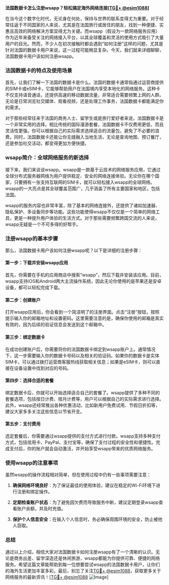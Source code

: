 **法国数据卡怎么注册wsapp？轻松搞定海外网络连接[[TG💪+ @esim1088](https://t.me/s/esim1088)]**

在当今这个数字化时代，无论身在何处，保持与世界的联系变得尤为重要。对于经常往返于不同国家的人来说，尤其是在法国旅行或居住的朋友，找到一种便捷、实惠且高效的网络解决方案显得尤为关键。而wsapp（假设为一款网络服务应用）作为近年来备受关注的网络接入平台，以其全球覆盖和灵活的使用方式吸引了大量用户的目光。然而，不少人在初次接触时都会遇到“如何注册”这样的问题，尤其是针对法国的数据卡用户来说，这一过程可能稍显复杂。今天，我们就来详细聊聊，法国数据卡用户该如何注册wsapp。

### 法国数据卡的特点及使用场景

首先，让我们了解一下法国的数据卡是什么。法国的数据卡通常指通过运营商提供的SIM卡或eSIM卡，它能够帮助用户在法国境内享受本地化的网络服务。这种卡不仅支持语音通话，还提供高速的移动数据流量，非常适合需要频繁上网的人群。无论是日常浏览社交媒体、观看视频，还是处理工作事务，法国数据卡都能满足你的需求。

对于那些经常往来于法国的商务人士、留学生或是旅行爱好者来说，法国数据卡是一个非常实用的选择。相比传统的国际漫游套餐，法国数据卡不仅费用更低，而且灵活性更强。你可以根据自己的实际需求选择适合的流量包，避免了不必要的浪费。同时，法国数据卡还能让你无缝融入当地生活，无论是查询地图、预订餐厅，还是参加社交活动，都变得更加方便快捷。

### wsapp简介：全球网络服务的新选择

接下来，我们来谈谈wsapp。wsapp是一款基于云技术的网络服务应用，它通过全球分布式服务器网络为用户提供稳定、安全的网络连接体验。无论你在哪个国家，只要拥有一张支持互联网的SIM卡，就可以轻松接入wsapp的全球网络。wsapp的一大亮点是其全球覆盖范围广，几乎涵盖了所有主要国家和地区，包括法国。

wsapp的服务内容也非常丰富，除了基本的网络连接外，还提供了诸如加速器、隐私保护、多设备同步等功能。这些功能使得wsapp不仅仅是一个简单的网络工具，更是一种提升用户体验的生活方式。对于那些需要频繁跨国交流的人来说，wsapp无疑是一个不可多得的好帮手。

### 注册wsapp的基本步骤

那么，法国数据卡用户该如何注册wsapp呢？以下是详细的注册步骤：

#### 第一步：下载并安装wsapp应用

首先，你需要在手机的应用商店中搜索“wsapp”，然后下载并安装该应用。目前，wsapp支持iOS和Android两大主流操作系统，因此无论你使用的是苹果还是安卓设备，都可以轻松完成下载。

#### 第二步：创建账户

打开wsapp应用后，你会看到一个简洁明了的注册界面。点击“注册”按钮，按照提示输入你的邮箱地址和设置密码。这里需要注意的是，确保你使用的邮箱是真实有效的，因为后续的验证信息会发送到这个邮箱中。

#### 第三步：绑定数据卡

在成功创建账户后，你需要将你的法国数据卡绑定到wsapp账户上。通常情况下，这一步需要输入你的数据卡号码以及相关的验证码。如果你的数据卡是实体SIM卡，可以通过拨打运营商客服热线获取相关信息；如果是eSIM卡，则可以直接在设备设置中找到对应的号码。

#### 第四步：选择合适的套餐

绑定数据卡后，你就可以开始选择适合自己的套餐了。wsapp提供了多种不同的套餐选项，包括按日计费、按月计费等，用户可以根据自己的实际需求进行选择。此外，wsapp还经常推出各种优惠活动，比如新用户免费试用、节假日折扣等，建议大家多多关注这些信息以节省开支。

#### 第五步：支付费用

选定套餐后，你需要通过wsapp提供的支付方式进行付款。wsapp支持多种支付方式，包括信用卡、PayPal、支付宝等，确保了支付过程的安全性和便捷性。完成支付后，你的账户就会自动激活，并开始享受wsapp带来的优质网络服务。

### 使用wsapp的注意事项

虽然wsapp的操作流程相对简单，但在使用过程中仍有一些事项需要注意：

1. **确保网络环境良好**：为了保证最佳的使用体验，建议在稳定的Wi-Fi环境下进行注册和绑定操作。
   
2. **定期检查账户状态**：为了避免因欠费而导致服务中断，建议定期登录wsapp查看账户余额，并及时充值。

3. **保护个人信息安全**：在输入个人信息时，务必确保周围环境的安全，防止被他人窃取。

### 总结

通过以上介绍，相信大家对法国数据卡如何注册wsapp有了一个清晰的认识。无论是商务出差、留学深造还是休闲旅游，wsapp都能为你提供可靠、便捷的网络服务。希望这篇文章能帮助到每一位想要尝试wsapp的法国数据卡用户，让你们的海外生活更加丰富多彩。最后，别忘了关注[TG💪+ @esim1088](https://t.me/s/esim1088)，获取更多关于网络服务的最新资讯！[[TG💪+ @esim1088](https://t.me/s/esim1088) ![Image](https://i.postimg.cc/4NQfJmqS/Snipaste-2025-05-13-00-14-12.png)]